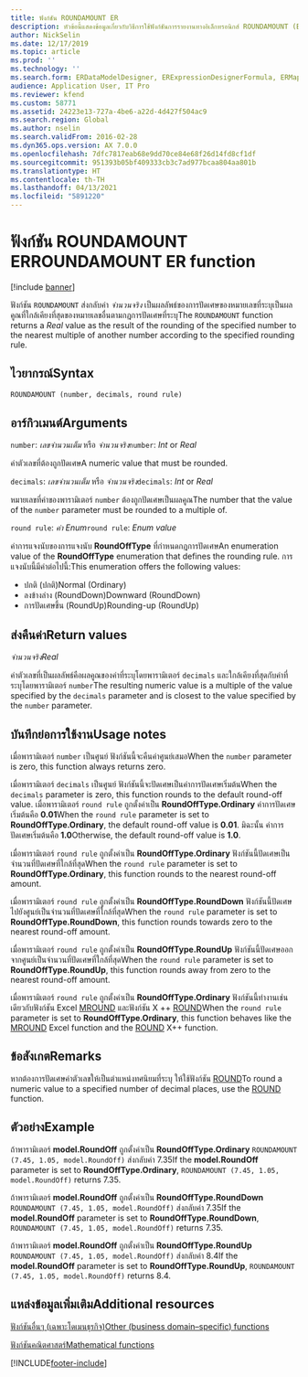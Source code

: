 ```yaml
---
title: ฟังก์ชัน ROUNDAMOUNT ER
description: หัวข้อนี้แสดงข้อมูลเกี่ยวกับวิธีการใช้ฟังก์ชันการรายงานทางอิเล็กทรอนิกส์ ROUNDAMOUNT (ER)
author: NickSelin
ms.date: 12/17/2019
ms.topic: article
ms.prod: ''
ms.technology: ''
ms.search.form: ERDataModelDesigner, ERExpressionDesignerFormula, ERMappedFormatDesigner, ERModelMappingDesigner
audience: Application User, IT Pro
ms.reviewer: kfend
ms.custom: 58771
ms.assetid: 24223e13-727a-4be6-a22d-4d427f504ac9
ms.search.region: Global
ms.author: nselin
ms.search.validFrom: 2016-02-28
ms.dyn365.ops.version: AX 7.0.0
ms.openlocfilehash: 7dfc7817eab68e9dd70ce84e68f26d14fd8cf1df
ms.sourcegitcommit: 951393b05bf409333cb3c7ad977bcaa804aa801b
ms.translationtype: HT
ms.contentlocale: th-TH
ms.lasthandoff: 04/13/2021
ms.locfileid: "5891220"
---
```

# <a name="roundamount-er-function"></a><span data-ttu-id="e35c5-103">ฟังก์ชัน ROUNDAMOUNT ER</span><span class="sxs-lookup"><span data-stu-id="e35c5-103">ROUNDAMOUNT ER function</span></span>

[!include [banner](../includes/banner.md)]

<span data-ttu-id="e35c5-104">ฟังก์ชัน `ROUNDAMOUNT` ส่งกลับค่า *จำนวนจริง* เป็นผลลัพธ์ของการปัดเศษของหมายเลขที่ระบุเป็นผลคูณที่ใกล้เคียงที่สุดของหมายเลขอื่นตามกฎการปัดเศษที่ระบุ</span><span class="sxs-lookup"><span data-stu-id="e35c5-104">The `ROUNDAMOUNT` function returns a *Real* value as the result of the rounding of the specified number to the nearest multiple of another number according to the specified rounding rule.</span></span>

## <a name="syntax"></a><span data-ttu-id="e35c5-105">ไวยากรณ์</span><span class="sxs-lookup"><span data-stu-id="e35c5-105">Syntax</span></span>

```vb
ROUNDAMOUNT (number, decimals, round rule)
```

## <a name="arguments"></a><span data-ttu-id="e35c5-106">อาร์กิวเมนต์</span><span class="sxs-lookup"><span data-stu-id="e35c5-106">Arguments</span></span>

<span data-ttu-id="e35c5-107">`number`: *เลขจำนวนเต็ม* หรือ *จำนวนจริง*</span><span class="sxs-lookup"><span data-stu-id="e35c5-107">`number`: *Int* or *Real*</span></span>

<span data-ttu-id="e35c5-108">ค่าตัวเลขที่ต้องถูกปัดเศษ</span><span class="sxs-lookup"><span data-stu-id="e35c5-108">A numeric value that must be rounded.</span></span>

<span data-ttu-id="e35c5-109">`decimals`: *เลขจำนวนเต็ม* หรือ *จำนวนจริง*</span><span class="sxs-lookup"><span data-stu-id="e35c5-109">`decimals`: *Int* or *Real*</span></span>

<span data-ttu-id="e35c5-110">หมายเลขที่ค่าของพารามิเตอร์ `number` ต้องถูกปัดเศษเป็นผลคูณ</span><span class="sxs-lookup"><span data-stu-id="e35c5-110">The number that the value of the `number` parameter must be rounded to a multiple of.</span></span>

<span data-ttu-id="e35c5-111">`round rule`: *ค่า Enum*</span><span class="sxs-lookup"><span data-stu-id="e35c5-111">`round rule`: *Enum value*</span></span>

<span data-ttu-id="e35c5-112">ค่าการแจงนับของการแจงนับ **RoundOffType** ที่กำหนดกฎการปัดเศษ</span><span class="sxs-lookup"><span data-stu-id="e35c5-112">An enumeration value of the **RoundOffType** enumeration that defines the rounding rule.</span></span> <span data-ttu-id="e35c5-113">การแจงนับนี้มีค่าต่อไปนี้:</span><span class="sxs-lookup"><span data-stu-id="e35c5-113">This enumeration offers the following values:</span></span>

- <span data-ttu-id="e35c5-114">ปกติ (ปกติ)</span><span class="sxs-lookup"><span data-stu-id="e35c5-114">Normal (Ordinary)</span></span>
- <span data-ttu-id="e35c5-115">ลงข้างล่าง (RoundDown)</span><span class="sxs-lookup"><span data-stu-id="e35c5-115">Downward (RoundDown)</span></span>
- <span data-ttu-id="e35c5-116">การปัดเศษขึ้น (RoundUp)</span><span class="sxs-lookup"><span data-stu-id="e35c5-116">Rounding-up (RoundUp)</span></span>

## <a name="return-values"></a><span data-ttu-id="e35c5-117">ส่งคืนค่า</span><span class="sxs-lookup"><span data-stu-id="e35c5-117">Return values</span></span>

<span data-ttu-id="e35c5-118">*จำนวนจริง*</span><span class="sxs-lookup"><span data-stu-id="e35c5-118">*Real*</span></span>

<span data-ttu-id="e35c5-119">ค่าตัวเลขที่เป็นผลลัพธ์คือผลคูณของค่าที่ระบุโดยพารามิเตอร์ `decimals` และใกล้เคียงที่สุดกับค่าที่ระบุโดยพารามิเตอร์ `number`</span><span class="sxs-lookup"><span data-stu-id="e35c5-119">The resulting numeric value is a multiple of the value specified by the `decimals` parameter and is closest to the value specified by the `number` parameter.</span></span>

## <a name="usage-notes"></a><span data-ttu-id="e35c5-120">บันทึกย่อการใช้งาน</span><span class="sxs-lookup"><span data-stu-id="e35c5-120">Usage notes</span></span>

<span data-ttu-id="e35c5-121">เมื่อพารามิเตอร์ `number` เป็นศูนย์ ฟังก์ชันนี้จะคืนค่าศูนย์เสมอ</span><span class="sxs-lookup"><span data-stu-id="e35c5-121">When the `number` parameter is zero, this function always returns zero.</span></span>

<span data-ttu-id="e35c5-122">เมื่อพารามิเตอร์ `decimals` เป็นศูนย์ ฟังก์ชันนี้จะปัดเศษเป็นค่าการปัดเศษเริ่มต้น</span><span class="sxs-lookup"><span data-stu-id="e35c5-122">When the `decimals` parameter is zero, this function rounds to the default round-off value.</span></span> <span data-ttu-id="e35c5-123">เมื่อพารามิเตอร์ `round rule` ถูกตั้งค่าเป็น **RoundOffType.Ordinary** ค่าการปัดเศษเริ่มต้นคือ **0.01**</span><span class="sxs-lookup"><span data-stu-id="e35c5-123">When the `round rule` parameter is set to **RoundOffType.Ordinary**, the default round-off value is **0.01**.</span></span> <span data-ttu-id="e35c5-124">มิฉะนั้น ค่าการปัดเศษเริ่มต้นคือ **1.0**</span><span class="sxs-lookup"><span data-stu-id="e35c5-124">Otherwise, the default round-off value is **1.0**.</span></span>

<span data-ttu-id="e35c5-125">เมื่อพารามิเตอร์ `round rule` ถูกตั้งค่าเป็น **RoundOffType.Ordinary** ฟังก์ชันนี้ปัดเศษเป็นจำนวนที่ปัดเศษที่ใกล้ที่สุด</span><span class="sxs-lookup"><span data-stu-id="e35c5-125">When the `round rule` parameter is set to **RoundOffType.Ordinary**, this function rounds to the nearest round-off amount.</span></span>

<span data-ttu-id="e35c5-126">เมื่อพารามิเตอร์ `round rule` ถูกตั้งค่าเป็น **RoundOffType.RoundDown** ฟังก์ชันนี้ปัดเศษไปยังศูนย์เป็นจำนวนที่ปัดเศษที่ใกล้ที่สุด</span><span class="sxs-lookup"><span data-stu-id="e35c5-126">When the `round rule` parameter is set to **RoundOffType.RoundDown**, this function rounds towards zero to the nearest round-off amount.</span></span>

<span data-ttu-id="e35c5-127">เมื่อพารามิเตอร์ `round rule` ถูกตั้งค่าเป็น **RoundOffType.RoundUp** ฟังก์ชันนี้ปัดเศษออกจากศูนย์เป็นจำนวนที่ปัดเศษที่ใกล้ที่สุด</span><span class="sxs-lookup"><span data-stu-id="e35c5-127">When the `round rule` parameter is set to **RoundOffType.RoundUp**, this function rounds away from zero to the nearest round-off amount.</span></span>

<span data-ttu-id="e35c5-128">เมื่อพารามิเตอร์ `round rule` ถูกตั้งค่าเป็น **RoundOffType.Ordinary** ฟังก์ชันนี้ทำงานเช่นเดียวกับฟังก์ชัน Excel [MROUND](https://support.office.com/article/mround-function-c299c3b0-15a5-426d-aa4b-d2d5b3baf427) และฟังก์ชัน X ++ [ROUND](../dev-ref/xpp-math-run-time-functions.md#round)</span><span class="sxs-lookup"><span data-stu-id="e35c5-128">When the `round rule` parameter is set to **RoundOffType.Ordinary**, this function behaves like the [MROUND](https://support.office.com/article/mround-function-c299c3b0-15a5-426d-aa4b-d2d5b3baf427) Excel function and the [ROUND](../dev-ref/xpp-math-run-time-functions.md#round) X++ function.</span></span>

## <a name="remarks"></a><span data-ttu-id="e35c5-129">ข้อสังเกต</span><span class="sxs-lookup"><span data-stu-id="e35c5-129">Remarks</span></span>

<span data-ttu-id="e35c5-130">หากต้องการปัดเศษค่าตัวเลขให้เป็นตำแหน่งทศนิยมที่ระบุ ให้ใช้ฟังก์ชัน [ROUND](er-functions-mathematical-round.md)</span><span class="sxs-lookup"><span data-stu-id="e35c5-130">To round a numeric value to a specified number of decimal places, use the [ROUND](er-functions-mathematical-round.md) function.</span></span>

## <a name="example"></a><span data-ttu-id="e35c5-131">ตัวอย่าง</span><span class="sxs-lookup"><span data-stu-id="e35c5-131">Example</span></span>

<span data-ttu-id="e35c5-132">ถ้าพารามิเตอร์ **model.RoundOff** ถูกตั้งค่าเป็น **RoundOffType.Ordinary** `ROUNDAMOUNT (7.45, 1.05, model.RoundOff)` ส่งกลับค่า 7.35</span><span class="sxs-lookup"><span data-stu-id="e35c5-132">If the **model.RoundOff** parameter is set to **RoundOffType.Ordinary**, `ROUNDAMOUNT (7.45, 1.05, model.RoundOff)` returns 7.35.</span></span> 

<span data-ttu-id="e35c5-133">ถ้าพารามิเตอร์ **model.RoundOff** ถูกตั้งค่าเป็น **RoundOffType.RoundDown** `ROUNDAMOUNT (7.45, 1.05, model.RoundOff)` ส่งกลับค่า 7.35</span><span class="sxs-lookup"><span data-stu-id="e35c5-133">If the **model.RoundOff** parameter is set to **RoundOffType.RoundDown**, `ROUNDAMOUNT (7.45, 1.05, model.RoundOff)` returns 7.35.</span></span> 

<span data-ttu-id="e35c5-134">ถ้าพารามิเตอร์ **model.RoundOff** ถูกตั้งค่าเป็น **RoundOffType.RoundUp** `ROUNDAMOUNT (7.45, 1.05, model.RoundOff)` ส่งกลับค่า 8.4</span><span class="sxs-lookup"><span data-stu-id="e35c5-134">If the **model.RoundOff** parameter is set to **RoundOffType.RoundUp**, `ROUNDAMOUNT (7.45, 1.05, model.RoundOff)` returns 8.4.</span></span>

## <a name="additional-resources"></a><span data-ttu-id="e35c5-135">แหล่งข้อมูลเพิ่มเติม</span><span class="sxs-lookup"><span data-stu-id="e35c5-135">Additional resources</span></span>

[<span data-ttu-id="e35c5-136">ฟังก์ชันอื่นๆ (เฉพาะโดเมนธุรกิจ)</span><span class="sxs-lookup"><span data-stu-id="e35c5-136">Other (business domain–specific) functions</span></span>](er-functions-category-other.md)

[<span data-ttu-id="e35c5-137">ฟังก์ชันคณิตศาสตร์</span><span class="sxs-lookup"><span data-stu-id="e35c5-137">Mathematical functions</span></span>](er-functions-category-mathematical.md)


[!INCLUDE[footer-include](../../../includes/footer-banner.md)]